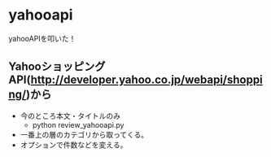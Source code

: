 yahooapi
========

yahooAPIを叩いた！

## YahooショッピングAPI(http://developer.yahoo.co.jp/webapi/shopping/)から
* 今のところ本文・タイトルのみ
  * python review_yahooapi.py
* 一番上の層のカテゴリから取ってくる。
* オプションで件数などを変える。
